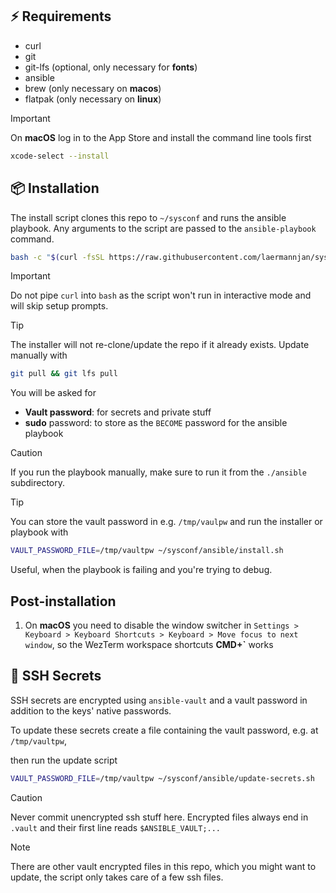 ## ⚡️ Requirements
- curl
- git
- git-lfs (optional, only necessary for **fonts**)
- ansible
- brew (only necessary on **macos**)
- flatpak (only necessary on **linux**)

> [!Important]
> On **macOS** log in to the App Store and install the command line tools first
> ```sh
> xcode-select --install
> ```

## 📦 Installation
The install script clones this repo to `~/sysconf` and runs the ansible playbook. Any arguments to the script are passed to the `ansible-playbook` command.

```sh
bash -c "$(curl -fsSL https://raw.githubusercontent.com/laermannjan/sysconf/HEAD/ansible/install.sh)"
```

> [!Important]
> Do not pipe `curl` into `bash` as the script won't run in interactive mode and will skip setup prompts.

> [!Tip]
> The installer will not re-clone/update the repo if it already exists.
> Update manually with
> ```sh
> git pull && git lfs pull
> ```

You will be asked for
- **Vault password**: for secrets and private stuff
- **sudo** password: to store as the `BECOME` password for the ansible playbook

> [!Caution]
> If you run the playbook manually, make sure to run it from the `./ansible` subdirectory.

> [!Tip]
> You can store the vault password in e.g. `/tmp/vaulpw` and run the installer or playbook with
> ```sh
> VAULT_PASSWORD_FILE=/tmp/vaultpw ~/sysconf/ansible/install.sh
> ```
> Useful, when the playbook is failing and you're trying to debug.

## Post-installation
1. On **macOS** you need to disable the window switcher in `Settings > Keyboard > Keyboard Shortcuts > Keyboard > Move focus to next window`, so the WezTerm workspace shortcuts **CMD+`** works

## 🔐 SSH Secrets
SSH secrets are encrypted using `ansible-vault` and a vault password in addition to the keys' native passwords.

To update these secrets create a file containing the vault password, e.g. at `/tmp/vaultpw`,

then run the update script

```sh
VAULT_PASSWORD_FILE=/tmp/vaultpw ~/sysconf/ansible/update-secrets.sh
```

> [!Caution]
> Never commit unencrypted ssh stuff here. Encrypted files always end in `.vault` and their first line reads `$ANSIBLE_VAULT;...`

> [!Note]
> There are other vault encrypted files in this repo, which you might want to update, the script only takes care of a few ssh files.
